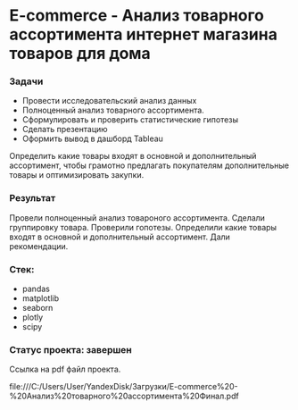 # E-commerce - Анализ товарного ассортимента интернет магазина товаров для дома

### Задачи
- Провести исследовательский анализ данных
- Полноценный анализ товарного ассортимента.
- Сформулировать и проверить статистические гипотезы
- Сделать презентацию
- Оформить вывод в дашборд Tableau

Определить какие товары входят в основной и дополнительный ассортимент, чтобы грамотно предлагать покупателям дополнительные товары и
оптимизировать закупки.

### Результат
Провели полноценный анализ товароного ассортимента. Сделали группировку товара. Проверили гопотезы. Определили какие товары входят в основной и дополнительный ассортимент. Дали рекомендации.

### Стек:
- pandas
- matplotlib
- seaborn
- plotly
- scipy 

### Статус проекта: завершен

Ссылка на pdf файл проекта.

file:///C:/Users/User/YandexDisk/Загрузки/E-commerce%20-%20Анализ%20товарного%20ассортимента%20Финал.pdf

